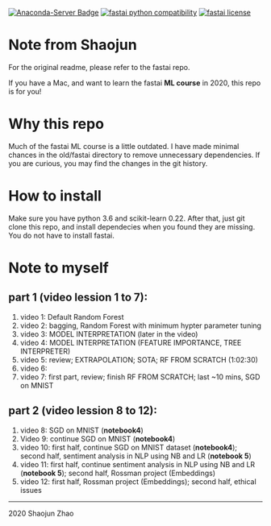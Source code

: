 [![Anaconda-Server Badge](https://anaconda.org/fastai/fastai/badges/platforms.svg)](https://anaconda.org/fastai/fastai)
[![fastai python compatibility](https://img.shields.io/pypi/pyversions/fastai.svg)](https://pypi.python.org/pypi/fastai)
[![fastai license](https://img.shields.io/pypi/l/fastai.svg)](https://pypi.python.org/pypi/fastai)

# Note from Shaojun
For the original readme, please refer to the fastai repo.

If you have a Mac, and want to learn the fastai **ML course** in 2020, this repo is for you!

# Why this repo
Much of the fastai ML course is a little outdated. I have made minimal chances in the old/fastai directory to remove unnecessary dependencies. If you are curious, you may find the changes in the git history.

# How to install
Make sure you have python 3.6 and scikit-learn 0.22. After that, just git clone this repo, and install dependecies when you found they are missing. You do not have to install fastai.

# Note to myself
## part 1 (video lession 1 to 7): 
1. video 1: Default Random Forest
2. video 2: bagging, Random Forest with minimum hypter parameter tuning
3. video 3: MODEL INTERPRETATION (later in the video)
4. video 4: MODEL INTERPRETATION (FEATURE IMPORTANCE, TREE INTERPRETER)
5. video 5: review; EXTRAPOLATION; SOTA; RF FROM SCRATCH (1:02:30)
6. video 6:
7. video 7: first part, review; finish RF FROM SCRATCH; last ~10 mins, SGD on MNIST
## part 2 (video lession 8 to 12): 
1. video 8: SGD on MNIST (**notebook4**)
2. Video 9: continue SGD on MNIST (**notebook4**)
2. video 10: first half, continue SGD on MNIST dataset (**notebook4**); second half, sentiment analysis in NLP using NB and LR (**notebook 5**)
3. video 11: first half, continue sentiment analysis in NLP using NB and LR (**notebook 5**); second half, Rossman project (Embeddings)
4. video 12: first half, Rossman project (Embeddings); second half, ethical issues

___
2020
Shaojun Zhao
